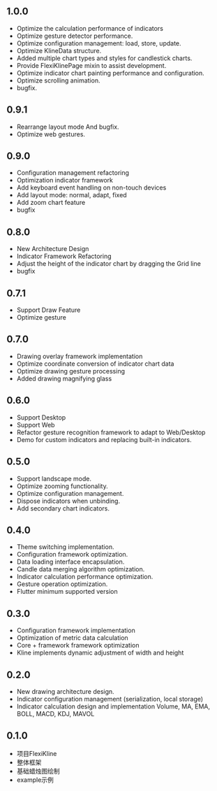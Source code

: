 ## 1.0.0
* Optimize the calculation performance of indicators
* Optimize gesture detector performance.
* Optimize configuration management: load, store, update.
* Optimize KlineData structure.
* Added multiple chart types and styles for candlestick charts.
* Provide FlexiKlinePage mixin to assist development.
* Optimize indicator chart painting performance and configuration.
* Optimize scrolling animation.
* bugfix.

## 0.9.1
* Rearrange layout mode And bugfix.
* Optimize web gestures.

## 0.9.0
* Configuration management refactoring
* Optimization indicator framework
* Add keyboard event handling on non-touch devices
* Add layout mode: normal, adapt, fixed
* Add zoom chart feature
* bugfix

## 0.8.0
* New Architecture Design
* Indicator Framework Refactoring
* Adjust the height of the indicator chart by dragging the Grid line
* bugfix

## 0.7.1
* Support Draw Feature
* Optimize gesture

## 0.7.0
* Drawing overlay framework implementation
* Optimize coordinate conversion of indicator chart data
* Optimize drawing gesture processing
* Added drawing magnifying glass

## 0.6.0
* Support Desktop
* Support Web
* Refactor gesture recognition framework to adapt to Web/Desktop
* Demo for custom indicators and replacing built-in indicators.

## 0.5.0
* Support landscape mode.
* Optimize zooming functionality.
* Optimize configuration management.
* Dispose indicators when unbinding.
* Add secondary chart indicators.

## 0.4.0
* Theme switching implementation.
* Configuration framework optimization.
* Data loading interface encapsulation.
* Candle data merging algorithm optimization.
* Indicator calculation performance optimization.
* Gesture operation optimization.
* Flutter minimum supported version

## 0.3.0
* Configuration framework implementation
* Optimization of metric data calculation
* Core + framework framework optimization
* Kline implements dynamic adjustment of width and height


## 0.2.0
* New drawing architecture design.
* Indicator configuration management (serialization, local storage)
* Indicator calculation design and implementation Volume, MA, EMA, BOLL, MACD, KDJ, MAVOL

## 0.1.0
* 项目FlexiKline
* 整体框架
* 基础蜡烛图绘制
* example示例
